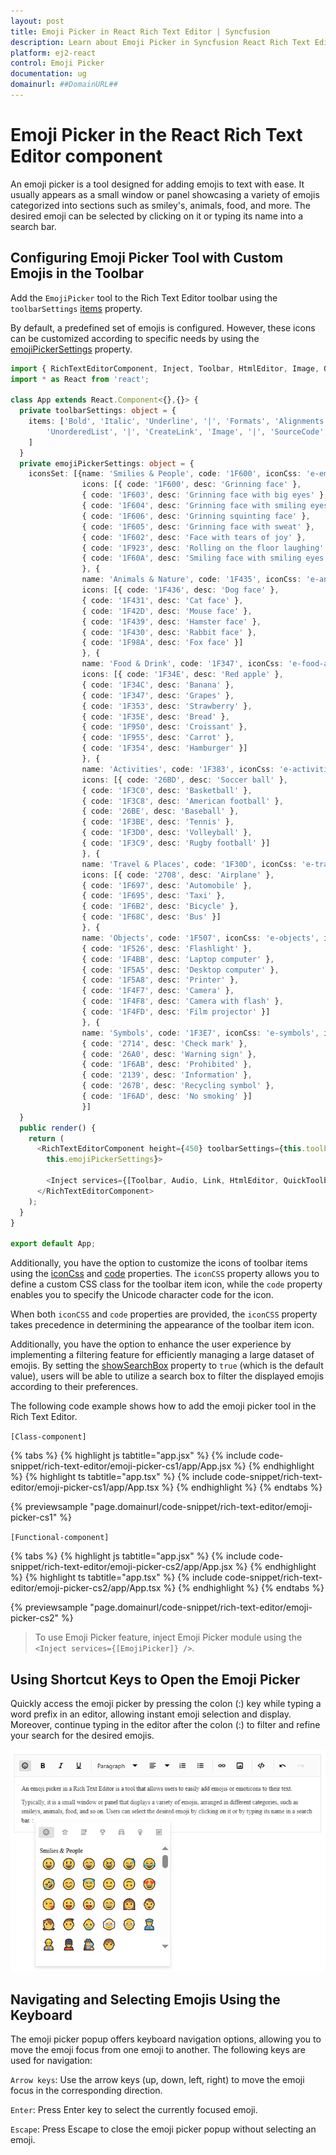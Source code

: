 ```yaml
---
layout: post
title: Emoji Picker in React Rich Text Editor | Syncfusion
description: Learn about Emoji Picker in Syncfusion React Rich Text Editor component of Syncfusion Essential JS 2 and more.
platform: ej2-react
control: Emoji Picker
documentation: ug
domainurl: ##DomainURL##
---
```


# Emoji Picker in the React Rich Text Editor component

An emoji picker is a tool designed for adding emojis to text with ease. It usually appears as a small window or panel showcasing a variety of emojis categorized into sections such as smiley's, animals, food, and more. The desired emoji can be selected by clicking on it or typing its name into a search bar.

## Configuring Emoji Picker Tool with Custom Emojis in the Toolbar

Add the `EmojiPicker` tool to the Rich Text Editor toolbar using the `toolbarSettings` [items](../api/rich-text-editor/toolbarSettings/#items) property.

By default, a predefined set of emojis is configured. However, these icons can be customized according to specific needs by using the  [emojiPickerSettings](../api/rich-text-editor/richTextEditorModel/#emojiPickerSettings) property.

```ts
import { RichTextEditorComponent, Inject, Toolbar, HtmlEditor, Image, QuickToolbar, Link, EmojiPicker } from '@syncfusion/ej2-react-richtexteditor';
import * as React from 'react';

class App extends React.Component<{},{}> {
  private toolbarSettings: object = {
    items: ['Bold', 'Italic', 'Underline', '|', 'Formats', 'Alignments', 'OrderedList',
        'UnorderedList', '|', 'CreateLink', 'Image', '|', 'SourceCode', 'EmojiPicker', '|', 'Undo', 'Redo'
    ]
  }
  private emojiPickerSettings: object = {
    iconsSet: [{name: 'Smilies & People', code: '1F600', iconCss: 'e-emoji', 
                icons: [{ code: '1F600', desc: 'Grinning face' },
                { code: '1F603', desc: 'Grinning face with big eyes' },
                { code: '1F604', desc: 'Grinning face with smiling eyes' },
                { code: '1F606', desc: 'Grinning squinting face' },
                { code: '1F605', desc: 'Grinning face with sweat' },
                { code: '1F602', desc: 'Face with tears of joy' },
                { code: '1F923', desc: 'Rolling on the floor laughing' },
                { code: '1F60A', desc: 'Smiling face with smiling eyes' }]
                }, {
                name: 'Animals & Nature', code: '1F435', iconCss: 'e-animals',
                icons: [{ code: '1F436', desc: 'Dog face' },
                { code: '1F431', desc: 'Cat face' },
                { code: '1F42D', desc: 'Mouse face' },
                { code: '1F439', desc: 'Hamster face' },
                { code: '1F430', desc: 'Rabbit face' },
                { code: '1F98A', desc: 'Fox face' }]
                }, {
                name: 'Food & Drink', code: '1F347', iconCss: 'e-food-and-drinks',
                icons: [{ code: '1F34E', desc: 'Red apple' },
                { code: '1F34C', desc: 'Banana' },
                { code: '1F347', desc: 'Grapes' },
                { code: '1F353', desc: 'Strawberry' },
                { code: '1F35E', desc: 'Bread' },
                { code: '1F950', desc: 'Croissant' },
                { code: '1F955', desc: 'Carrot' },
                { code: '1F354', desc: 'Hamburger' }]
                }, {
                name: 'Activities', code: '1F383', iconCss: 'e-activities',
                icons: [{ code: '26BD', desc: 'Soccer ball' },
                { code: '1F3C0', desc: 'Basketball' },
                { code: '1F3C8', desc: 'American football' },
                { code: '26BE', desc: 'Baseball' },
                { code: '1F3BE', desc: 'Tennis' },
                { code: '1F3D0', desc: 'Volleyball' },
                { code: '1F3C9', desc: 'Rugby football' }]
                }, {
                name: 'Travel & Places', code: '1F30D', iconCss: 'e-travel-and-places',
                icons: [{ code: '2708', desc: 'Airplane' },
                { code: '1F697', desc: 'Automobile' },
                { code: '1F695', desc: 'Taxi' },
                { code: '1F6B2', desc: 'Bicycle' },
                { code: '1F68C', desc: 'Bus' }]
                }, {
                name: 'Objects', code: '1F507', iconCss: 'e-objects', icons: [{ code: '1F4A1', desc: 'Light bulb' },
                { code: '1F526', desc: 'Flashlight' },
                { code: '1F4BB', desc: 'Laptop computer' },
                { code: '1F5A5', desc: 'Desktop computer' },
                { code: '1F5A8', desc: 'Printer' },
                { code: '1F4F7', desc: 'Camera' },
                { code: '1F4F8', desc: 'Camera with flash' },
                { code: '1F4FD', desc: 'Film projector' }]
                }, {
                name: 'Symbols', code: '1F3E7', iconCss: 'e-symbols', icons: [{ code: '274C', desc: 'Cross mark' },
                { code: '2714', desc: 'Check mark' },
                { code: '26A0', desc: 'Warning sign' },
                { code: '1F6AB', desc: 'Prohibited' },
                { code: '2139', desc: 'Information' },
                { code: '267B', desc: 'Recycling symbol' },
                { code: '1F6AD', desc: 'No smoking' }]
                }]
  }
  public render() {
    return (
      <RichTextEditorComponent height={450} toolbarSettings={this.toolbarSettings} emojiPickerSettings={
        this.emojiPickerSettings}>

        <Inject services={[Toolbar, Audio, Link, HtmlEditor, QuickToolbar, EmojiPicker]} />
      </RichTextEditorComponent>
    );
  }
}

export default App;

```

Additionally, you have the option to customize the icons of toolbar items using the [iconCss](../api/rich-text-editor/emojiIconsSet/#iconCss) and [code](../api/rich-text-editor/emojiIconsSet/#code) properties. The `iconCSS` property allows you to define a custom CSS class for the toolbar item icon, while the `code` property enables you to specify the Unicode character code for the icon.

When both `iconCSS` and `code` properties are provided, the `iconCSS` property takes precedence in determining the appearance of the toolbar item icon.

Additionally, you have the option to enhance the user experience by implementing a filtering feature for efficiently managing a large dataset of emojis. By setting the [showSearchBox](../api/rich-text-editor/emojiSettings/#showSearchBox) property to `true` (which is the default value), users will be able to utilize a search box to filter the displayed emojis according to their preferences.

The following code example shows how to add the emoji picker tool in the Rich Text Editor.

`[Class-component]`

{% tabs %}
{% highlight js tabtitle="app.jsx" %}
{% include code-snippet/rich-text-editor/emoji-picker-cs1/app/App.jsx %}
{% endhighlight %}
{% highlight ts tabtitle="app.tsx" %}
{% include code-snippet/rich-text-editor/emoji-picker-cs1/app/App.tsx %}
{% endhighlight %}
{% endtabs %}

{% previewsample "page.domainurl/code-snippet/rich-text-editor/emoji-picker-cs1" %}

`[Functional-component]`

{% tabs %}
{% highlight js tabtitle="app.jsx" %}
{% include code-snippet/rich-text-editor/emoji-picker-cs2/app/App.jsx %}
{% endhighlight %}
{% highlight ts tabtitle="app.tsx" %}
{% include code-snippet/rich-text-editor/emoji-picker-cs2/app/App.tsx %}
{% endhighlight %}
{% endtabs %}

 {% previewsample "page.domainurl/code-snippet/rich-text-editor/emoji-picker-cs2" %}

> To use Emoji Picker feature, inject Emoji Picker module using the `<Inject services={[EmojiPicker]} />`.

## Using Shortcut Keys to Open the Emoji Picker

Quickly access the emoji picker by pressing the colon (:) key while typing a word prefix in an editor, allowing instant emoji selection and display. Moreover, continue typing in the editor after the colon (:) to filter and refine your search for the desired emojis.

![React Rich Text Editor Emoji Picker](../images/react-richtexteditor-emoji-picker-web.png)

## Navigating and Selecting Emojis Using the Keyboard

The emoji picker popup offers keyboard navigation options, allowing you to move the emoji focus from one emoji to another. The following keys are used for navigation:

`Arrow keys`: Use the arrow keys (up, down, left, right) to move the emoji focus in the corresponding direction.

`Enter`: Press Enter key to select the currently focused emoji.

`Escape`: Press Escape to close the emoji picker popup without selecting an emoji.
